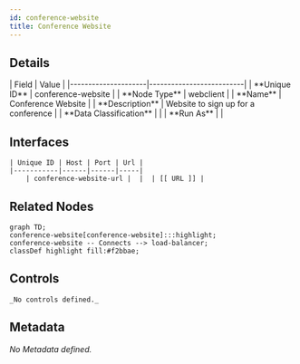 ```yaml
---
id: conference-website
title: Conference Website
---
```


## Details
<div className="table-container">
| Field               | Value                    |
|---------------------|--------------------------|
| **Unique ID**       | conference-website                   |
| **Node Type**       | webclient             |
| **Name**            | Conference Website                 |
| **Description**     | Website to sign up for a conference          |
| **Data Classification** |  |
| **Run As**          |                 |
</div>

## Interfaces
    | Unique ID | Host | Port | Url |
    |-----------|------|------|-----|
        | conference-website-url |  |  | [[ URL ]] |


## Related Nodes
```mermaid
graph TD;
conference-website[conference-website]:::highlight;
conference-website -- Connects --> load-balancer;
classDef highlight fill:#f2bbae;

```
## Controls
    _No controls defined._

## Metadata
  _No Metadata defined._

